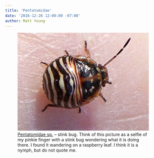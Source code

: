 ```yaml
---
title: 'Pentatomidae'
date: '2016-12-26 12:00:00 -07:00'
author: Matt Young
---
```

<figure>
<img src="/uploads/2016/DSC01175_Pentatomidae_600.jpg" alt="Pentatomidae" />
<figcaption>
<a href="http://bugguide.net/node/view/182">Pentatomidae sp.</a> – stink bug. Think of this picture as a selfie of my pinkie finger with a stink bug wondering what it is doing there. I found it wandering on a raspberry leaf. I think it is a nymph, but do not quote me.
</figcaption>
</figure>
